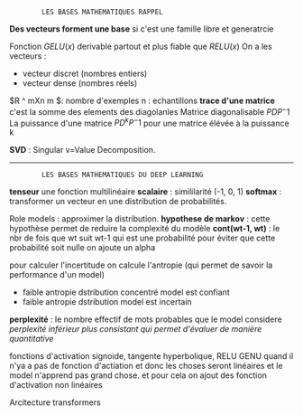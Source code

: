 			LES BASES MATHEMATIQUES RAPPEL


**Des vecteurs forment une base** si c'est une famille libre et generatrcie

Fonction $GELU(x)$ derivable partout et plus fiable que $RELU(x)$
On a les vecteurs :
- vecteur discret (nombres entiers)
- vecteur dense (nombres réels)

$R ^ mXn m $: nombre d'exemples
		n : echantillons
**trace d'une matrice** c'est la somme des elements des diagolanles
Matrice diagonalisable $PDP^-1$
La puissance d'une matrice $PD^kP^-1$ pour une matrice élévée à la puissance k

**SVD** : Singular v=Value Decomposition.



***
			LES BASES MATHEMATIQUES DU DEEP LEARNING

**tenseur** une fonction multilinéaire
**scalaire** : simililarité (-1, 0, 1)
**softmax** : transformer un vecteur en une distribution de probabilités.

Role models : approximer la distribution.
**hypothese de markov** : cette hypothèse permet de reduire la complexité du modèle
**cont(wt-1, wt)** : le nbr de fois que wt suit wt-1 qui est une probabilité
pour éviter que cette probabilité soit nulle on ajoute un alpha

pour calculer l'incertitude on calcule l'antropie (qui permet de savoir la performance d'un model)
- faible antropie dstribution concentré model est confiant
- faible antropie dstribution model est incertain

**perplexité** : le nombre effectif de mots probables que le model considere 
_perplexité inférieur plus consistant qui permet d'évaluer de manière quantitative_

fonctions d'activation signoide, tangente hyperbolique, RELU GENU quand il n'ya a pas de fonction d'actiation et donc les choses seront linéaires et le model n'apprend pas grand chose. et pour cela on ajout des fonction d'activation non linéaires

Arcitecture transformers
